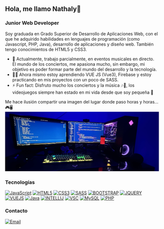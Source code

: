 ## Hola, me llamo Nathaly👋
### Junior Web Developer
  
Soy graduada en Grado Superior de Desarrollo de Aplicaciones Web, con el que he adquirido habilidades en lenguajes de programación (como Javascript, PHP, Java), desarrollo de aplicaciones y diseño web. También tengo conocimientos de HTML5 y CSS3. 
- 🎸​ Actualmente, trabajo parcialmente, en eventos musicales en directo. El mundo de los conciertos, me apasiona mucho, sin embargo, mi objetivo es poder formar parte del mundo del desarrollo y la tecnología.
- 👩‍💻 Ahora mismo estoy aprendiendo VUE JS (Vue3), Firebase y estoy practicando en mis proyectos con un poco de SASS.
- ⚡ Fun fact: Disfruto mucho los conciertos y la música 🎶🥁, los videojuegos siempre han estado en mi vida desde que soy pequeña 🥰​

Me hace ilusión compartir una imagen del lugar donde paso horas y horas..​.🎮🖥️
<img
    src="MI SETUP.jpg"
    alt="Imagen de mi setup"
  />

### Tecnologías
[![JavaScript](https://img.shields.io/badge/JavaScript-F7DF1E?style=for-the-badge&logo=javascript&logoColor=white&labelColor=101010)]()
[![HTML5](https://img.shields.io/badge/HTML-239120?style=for-the-badge&logo=html5&logoColor=white&labelColor=101010)]()
[![CSS3](https://img.shields.io/badge/CSS-239120?&style=for-the-badge&logo=css3&logoColor=white&labelColor=101010)]()
[![SASS](https://img.shields.io/badge/Sass-CC6699?style=for-the-badge&logo=sass&logoColor=white&labelColor=101010)]()
[![BOOTSTRAP](https://img.shields.io/badge/Bootstrap-563D7C?style=for-the-badge&logo=bootstrap&logoColor=white&labelColor=101010)]()
[![JQUERY](https://img.shields.io/badge/jQuery-0769AD?style=for-the-badge&logo=jquery&logoColor=white&labelColor=101010)]()
[![VUEJS](https://img.shields.io/badge/Vue.js-35495E?style=for-the-badge&logo=vue.js&logoColor=white&labelColor=101010)]()
[![Java](	https://img.shields.io/badge/Java-ED8B00?style=for-the-badge&logo=openjdk&logoColor=white&labelColor=101010)]()
[![INTELLIJ](	https://img.shields.io/badge/IntelliJ_IDEA-000000.svg?style=for-the-badge&logo=intellij-idea&logoColor=white)]()
[![VSC](https://img.shields.io/badge/Visual_Studio_Code-0078D4?style=for-the-badge&logo=visualstudiocode&logoColor=white&labelColor=101010)]()
[![MySQL](https://img.shields.io/badge/MySQL-4479A1?style=for-the-badge&logo=mysql&logoColor=white&labelColor=101010)]()
[![PHP](https://img.shields.io/badge/PHP-777BB4?style=for-the-badge&logo=php&logoColor=white&labelColor=101010)]()

### Contacto
[![Email](https://img.shields.io/badge/natcodev@gmail.com-correo-D14836?style=for-the-badge&logo=gmail&logoColor=white&labelColor=101010)](mailto:natcodev@gmail.com)

<!--
**nathalyconforme/nathalyconforme** is a ✨ _special_ ✨ repository because its `README.md` (this file) appears on your GitHub profile.

Here are some ideas to get you started:

- 🔭 I’m currently working on ...
- 🌱 I’m currently learning ...
- 👯 I’m looking to collaborate on ...
- 🤔 I’m looking for help with ...
- 💬 Ask me about ...
- 📫 How to reach me: ...
- 😄 Pronouns: ...
- ⚡ Fun fact: ...
-->

